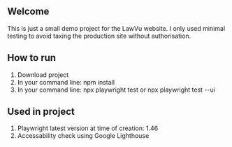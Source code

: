 ## Welcome
This is just a small demo project for the LawVu website. I only used minimal testing to avoid taxing the production site without authorisation.

## How to run
1. Download project
2. In your command line: npm install
3. In your command line: npx playwright test or npx playwright test --ui

## Used in project
1. Playwright latest version at time of creation: 1.46
2. Accessability check using Google Lighthouse
